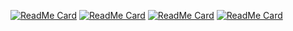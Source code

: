 [![ReadMe Card](https://github-readme-stats.vercel.app/api/pin/?username=Hansimov&repo=Hansimov.github.io&show_owner)](https://github.com/Hansimov/Hansimov.github.io)
[![ReadMe Card](https://github-readme-stats.vercel.app/api/pin/?username=Hansimov&repo=cs-interviews&show_owner)](https://github.com/Hansimov/cs-interviews)
[![ReadMe Card](https://github-readme-stats.vercel.app/api/pin/?username=Hansimov&repo=pgfmanual-zh&show_owner)](https://github.com/Hansimov/pgfmanual-zh)
[![ReadMe Card](https://github-readme-stats.vercel.app/api/pin/?username=Hansimov&repo=practical-malware-analysis)](https://github.com/Hansimov/practical-malware-analysis)

<!-- [![Hansimov's github stats](https://github-readme-stats.vercel.app/api?username=Hansimov&show_icons=true&theme=chartreuse-dark)](https://github.com/Hansimov) -->

<!-- [![Top Langs](https://github-readme-stats.vercel.app/api/top-langs/?username=Hansimov&langs_count=10&hide=HTML,TeX,JavaScript,Jupyter%20Notebook,makefile)](https://github.com/Hansimov) -->
